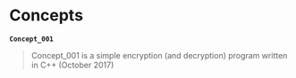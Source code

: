 # Concepts

**`Concept_001`**
> Concept_001 is a simple encryption (and decryption) program written in C++ (October 2017)
